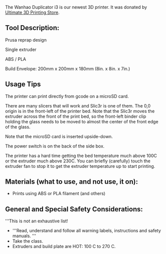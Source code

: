 The Wanhao Duplicator i3 is our newest 3D printer. It was donated by [Ultimate 3D Printing Store](http://ultimate3dprintingstore.com/).

Tool Description:
-----------------

Prusa reprap design

Single extruder

ABS / PLA

Build Envelope: 200mm x 200mm x 180mm (8in. x 8in. x 7in.)

Usage Tips
----------

The printer can print directly from gcode on a microSD card.

There are many slicers that will work and Slic3r is one of them. The 0,0 origin is in the front-left of the printer bed. Note that the Slic3r moves the extruder across the front of the print bed, so the front-left binder clip holding the glass needs to be moved to almost the center of the front edge of the glass.

Note that the microSD card is inserted upside-down.

The power switch is on the back of the side box.

The printer has a hard time getting the bed temperature much above 100C or the extruder much above 230C. You can briefly (carefully) touch the extruder fan to stop it to get the extruder temperature up to start printing.

Materials (what to use, and not use, it on):
--------------------------------------------

-   Prints using ABS or PLA filament (and others)

General and Special Safety Considerations:
------------------------------------------

'''This is not an exhaustive list!

-   '''Read, understand and follow all warning labels, instructions and safety manuals. '''
-   Take the class.
-   Extruders and build plate are HOT: 100 C to 270 C.
